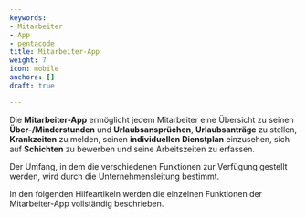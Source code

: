```yaml
---
keywords:
- Mitarbeiter
- App
- pentacode
title: Mitarbeiter-App
weight: 7
icon: mobile
anchors: []
draft: true

---
```

Die **Mitarbeiter-App** ermöglicht jedem Mitarbeiter eine Übersicht zu seinen **Über-/Minderstunden** und **Urlaubsansprüchen**, **Urlaubsanträge** zu stellen, **Krankzeiten** zu melden, seinen **individuellen Dienstplan** einzusehen, sich auf **Schichten** zu bewerben und seine Arbeitszeiten zu erfassen.

Der Umfang, in dem die verschiedenen Funktionen zur Verfügung gestellt werden, wird durch die Unternehmensleitung bestimmt.

In den folgenden Hilfeartikeln werden die einzelnen Funktionen der Mitarbeiter-App vollständig beschrieben.